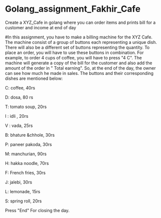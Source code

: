 # Golang_assignment_Fakhir_Cafe
Create a XYZ_Cafe in golang where you can order items and prints bill for a customer and income at end of day

#In this assignment, you have to make a billing machine for the XYZ Cafe.
The machine consist of a group of buttons each representing a unique dish. There will also be a different set of buttons representing the quantity. To place an order, you will have to use these buttons in combination. For example, to order 4 cups of coffee, you will have to press "4 C". The machine will generate a copy of the bill for the customer and also add the amount of the order in " Total earning". So, at the end of the day, the owner can see how much he made in sales. The buttons and their corresponding dishes are mentioned below:

C: coffee, 40rs

D: dosa, 80 rs

T: tomato soup, 20rs

I : idli , 20rs

V : vada, 25rs

B: bhature &chhole, 30rs

P: paneer pakoda, 30rs

M: manchurian, 90rs

H: hakka noodle, 70rs

F: French fries, 30rs

J: jalebi, 30rs

L: lemonade, 15rs

S: spring roll, 20rs

Press "End" For closing the day.
